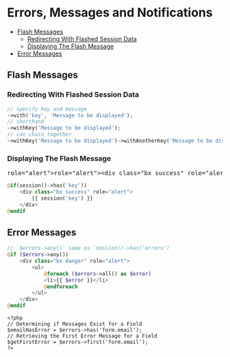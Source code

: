 
# Errors, Messages and Notifications

<!-- MarkdownTOC -->

- [Flash Messages](#flash-messages)
    - [Redirecting With Flashed Session Data](#redirecting-with-flashed-session-data)
    - [Displaying The Flash Message](#displaying-the-flash-message)
- [Error Messages](#error-messages)

<!-- /MarkdownTOC -->

<a id="flash-messages"></a>
## Flash Messages

<a id="redirecting-with-flashed-session-data"></a>
### Redirecting With Flashed Session Data

```php
// specify key and message
->with('key', 'Message to be displayed');
// shorthand
->withKey('Message to be displayed');
// can chain together
->withKey('Message to be displayed')->withAnotherKey('Message to be displayed');
```
<a id="displaying-the-flash-message"></a>
### Displaying The Flash Message

<pre>role=&quot;alert&quot;&gt;role=&quot;alert&quot;&gt;&lt;div class=&quot;bx success&quot; role=&quot;alert&quot;&gt;&lt;div class=&quot;bx success&quot;role=&quot;alert&quot;&gt;role=&quot;alert&quot;&gt;&lt;div class=&quot;bx success&quot; role=&quot;alert&quot;&gt;&lt;div class=&quot;bx success&quot;</pre>

```php
@if(session()->has('key'))
    <div class="bx success" role="alert">
        {{ session('key') }}
    </div>
@endif
```

<a id="error-messages"></a>
## Error Messages

```php
// `$errors->any()` same as `session()->has('errors')`
@if ($errors->any())
    <div class="bx danger" role="alert">
        <ul>
            @foreach ($errors->all() as $error)
            <li>{{ $error }}</li>
            @endforeach
        </ul>
    </div>
@endif
```

    <?php
    // Determining if Messages Exist for a Field
    $emailHasError = $errors->has('form.email');
    // Retrieving the First Error Message for a Field
    $getFirstError = $errors->first('form.email');
    ?>



